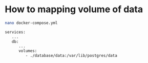 # How to mapping volume of data

```bash
nano docker-compose.yml
```

```bash
services:
   ...
   db:
      ...
      volumes:
         - ./database/data:/var/lib/postgres/data
```
